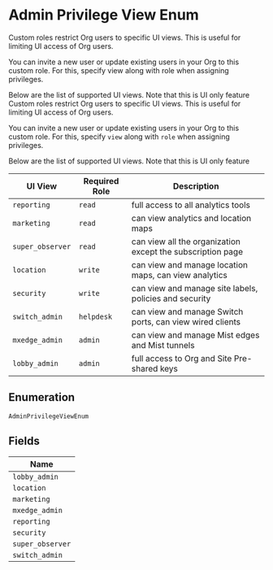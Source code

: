 
# Admin Privilege View Enum

Custom roles restrict Org users to specific UI views. This is useful for limiting UI access of Org users.

You can invite a new user or update existing users in your Org to this custom role. For this, specify view along with role when assigning privileges.

Below are the list of supported UI views. Note that this is UI only feature
Custom roles restrict Org users to specific UI views. This is useful for limiting UI access of Org users.

You can invite a new user or update existing users in your Org to this custom role. For this, specify `view` along with `role` when assigning privileges.

Below are the list of supported UI views. Note that this is UI only feature

| UI View | Required Role | Description |
| --- | --- | --- |
| `reporting` | `read` | full access to all analytics tools |
| `marketing` | `read` | can view analytics and location maps |
| `super_observer` | `read` | can view all the organization except the subscription page |
| `location` | `write` | can view and manage location maps, can view analytics |
| `security` | `write` | can view and manage site labels, policies and security |
| `switch_admin` | `helpdesk` | can view and manage Switch ports, can view wired clients |
| `mxedge_admin` | `admin` | can view and manage Mist edges and Mist tunnels |
| `lobby_admin` | `admin` | full access to Org and Site Pre-shared keys |

## Enumeration

`AdminPrivilegeViewEnum`

## Fields

| Name |
|  --- |
| `lobby_admin` |
| `location` |
| `marketing` |
| `mxedge_admin` |
| `reporting` |
| `security` |
| `super_observer` |
| `switch_admin` |

